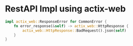 # RestAPI Impl using actix-web

```rust
impl actix_web::ResponseError for CommonError {
    fn error_response(&self) -> actix_web::HttpResponse {
        actix_web::HttpResponse::BadRequest().json(self)
    }
}
```
